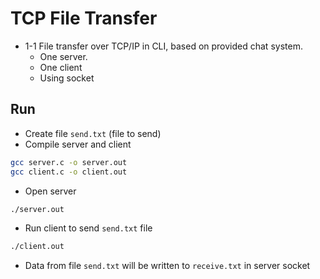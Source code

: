 # TCP File Transfer

- 1-1 File transfer over TCP/IP in CLI, based on provided chat system.
  - One server.
  - One client
  - Using socket

## Run

- Create file `send.txt` (file to send)
- Compile server and client

```bash
gcc server.c -o server.out
gcc client.c -o client.out
```

- Open server

```bash
./server.out
```

- Run client to send `send.txt` file

```bash
./client.out
```

- Data from file `send.txt` will be written to `receive.txt` in server socket
